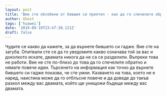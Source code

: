 ```yaml
---
layout: post
title: 'Вие сте обсебени от бившия си приятел - как да го спечелите обратно'
author: Ghost
tags: ['huawei']
date: '2019-09-19T23:47:38.121Z'
draft: false
---
```


Чудите се какво да кажете, за да върнете бившето си гадже. Вие сте на загуба. Опитвали сте се да го уведомите какво означава той за вас и доколкото искате, двамата никога да не са се разделили. Въпреки това не работи. Вие не сте по-близо до това да го спечелите обратно и нямате повече идеи. Търсенето на информация как точно да върнете бившето си гадже показва, че сте умни. Казването на това, което не е наред, наистина може да го отблъсне повече и да доведе до такъв разкол между вас двамата, който ще унищожи бъдеще между вас двамата.

